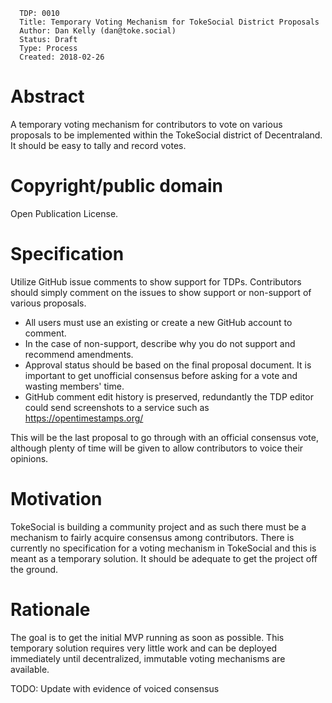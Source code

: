 ```
  TDP: 0010
  Title: Temporary Voting Mechanism for TokeSocial District Proposals
  Author: Dan Kelly (dan@toke.social)
  Status: Draft
  Type: Process
  Created: 2018-02-26
```

# Abstract
A temporary voting mechanism for contributors to vote on various proposals to be implemented within the TokeSocial district of Decentraland. It should be easy to tally and record votes.

# Copyright/public domain
Open Publication License.

# Specification
Utilize GitHub issue comments to show support for TDPs. Contributors should simply comment on the issues to show support or non-support of various proposals. 

* All users must use an existing or create a new GitHub account to comment.
* In the case of non-support, describe why you do not support and recommend amendments.
* Approval status should be based on the final proposal document. It is important to get unofficial consensus before asking for a vote and wasting members' time.
* GitHub comment edit history is preserved, redundantly the TDP editor could send screenshots to a service such as https://opentimestamps.org/

This will be the last proposal to go through with an official consensus vote, although plenty of time will be given to allow contributors to voice their opinions.

# Motivation
TokeSocial is building a community project and as such there must be a mechanism to fairly acquire consensus among contributors. There is currently no specification for a voting mechanism in TokeSocial and this is meant as a temporary solution. It should be adequate to get the project off the ground. 

# Rationale
The goal is to get the initial MVP running as soon as possible. This temporary solution requires very little work and can be deployed immediately until decentralized, immutable voting mechanisms are available.

TODO: Update with evidence of voiced consensus
